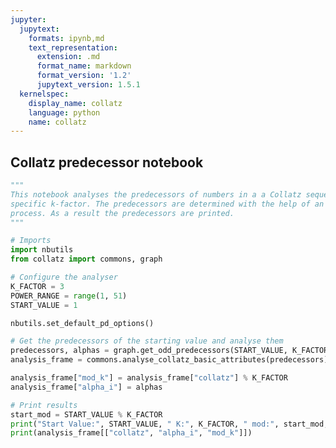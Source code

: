 ```yaml
---
jupyter:
  jupytext:
    formats: ipynb,md
    text_representation:
      extension: .md
      format_name: markdown
      format_version: '1.2'
      jupytext_version: 1.5.1
  kernelspec:
    display_name: collatz
    language: python
    name: collatz
---
```


<!-- #region pycharm={"is_executing": false, "name": "#%% md\n"} -->
## Collatz predecessor notebook
<!-- #endregion -->

```python pycharm={"name": "#%%\n"}
"""
This notebook analyses the predecessors of numbers in a a Collatz sequence for a
specific k-factor. The predecessors are determined with the help of an iterative
process. As a result the predecessors are printed.
"""

# Imports
import nbutils
from collatz import commons, graph

# Configure the analyser
K_FACTOR = 3
POWER_RANGE = range(1, 51)
START_VALUE = 1

nbutils.set_default_pd_options()

# Get the predecessors of the starting value and analyse them
predecessors, alphas = graph.get_odd_predecessors(START_VALUE, K_FACTOR, POWER_RANGE)
analysis_frame = commons.analyse_collatz_basic_attributes(predecessors)

analysis_frame["mod_k"] = analysis_frame["collatz"] % K_FACTOR
analysis_frame["alpha_i"] = alphas

# Print results
start_mod = START_VALUE % K_FACTOR
print("Start Value:", START_VALUE, " K:", K_FACTOR, " mod:", start_mod,"\n")
print(analysis_frame[["collatz", "alpha_i", "mod_k"]])
```
